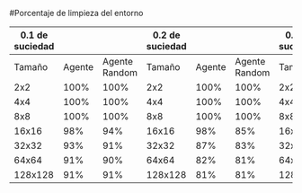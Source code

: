 #Porcentaje de limpieza del entorno

| 0.1 de suciedad |        |               | 0.2 de suciedad |        |               | 0.4 de suciedad |        |               | 0.8 de suciedad |        |               |
|-----------------|--------|---------------|-----------------|--------|---------------|-----------------|--------|---------------|-----------------|--------|---------------|
| Tamaño          | Agente | Agente Random | Tamaño          | Agente | Agente Random | Tamaño          | Agente | Agente Random | Tamaño          | Agente | Agente Random |
| 2x2             | 100%   | 100%          | 2x2             | 100%   | 100%          | 2x2             | 100%   | 100%          | 2x2             | 100%   | 100%          |
| 4x4             | 100%   | 100%          | 4x4             | 100%   | 100%          | 4x4             | 100%   | 100%          | 4x4             | 100%   | 100%          |
| 8x8             | 100%   | 100%          | 8x8             | 100%   | 100%          | 8x8             | 100%   | 99%           | 8x8             | 99%    | 79%           |
| 16x16           | 98%    | 94%           | 16x16           | 98%    | 85%           | 16x16           | 93%    | 75%           | 16x16           | 73%    | 56%           |
| 32x32           | 93%    | 91%           | 32x32           | 87%    | 83%           | 32x32           | 68%    | 66%           | 32x32           | 48%    | 32%           |
| 64x64           | 91%    | 90%           | 64x64           | 82%    | 81%           | 64x64           | 65%    | 63%           | 64x64           | 27%    | 24%           |
| 128x128         | 91%    | 91%           | 128x128         | 81%    | 81%           | 128x128         | 61%    | 61%           | 128x128         | 23%    | 22%           |